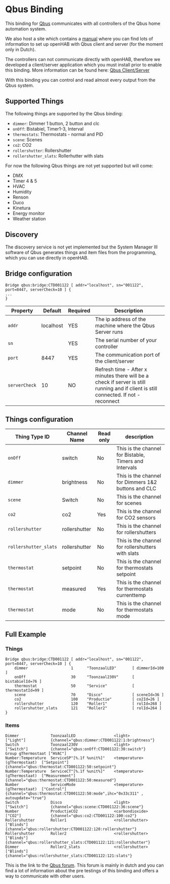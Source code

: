 # Qbus Binding

This binding for [Qbus](https://qbus.be) communicates with all controllers of the Qbus home automation system.

We also host a site which contains a [manual](https://iot.qbus.be/) where you can find lots of information to set up openHAB with Qbus client and server (for the moment only in Dutch).

The controllers can not communicate directly with openHAB, therefore we developed a client/server application which you must install prior to enable this binding.
More information can be found here:
[Qbus Client/Server](https://github.com/QbusKoen/QbusClientServer-Installer)

With this binding you can control and read almost every output from the Qbus system.

## Supported Things

The following things are supported by the Qbus binding:

- `dimmer`: Dimmer 1 button, 2 button and clc
- `onOff`: Bistabiel, Timer1-3, Interval
- `thermostats`: Thermostats - normal and PID
- `scene`: Scenes
- `co2`: CO2 
- `rollershutter`: Rollershutter 
- `rollershutter_slats`: Rollerhutter with slats

For now the following Qbus things are not yet supported but will come:

- DMX
- Timer 4 & 5
- HVAC
- Humidity
- Renson
- Duco
- Kinetura
- Energy monitor
- Weather station


## Discovery

The discovery service is not yet implemented but the System Manager III software of Qbus generates things and item files from the programming, which you can use directly in openHAB.

## Bridge configuration

```
Bridge qbus:bridge:CTD001122 [ addr="localhost", sn="001122", port=8447, serverCheck=10 ] {
...
}
```

| Property      | Default   | Required | Description                                                                                                                          |
|---------------|-----------|----------|--------------------------------------------------------------------------------------------------------------------------------------|
| `addr`        | localhost | YES      | The ip address of the machine where the Qbus Server runs                                                                             |
| `sn`          |           | YES      | The serial number of your controller                                                                                                 |
| `port`        | 8447      | YES      | The communication port of the client/server                                                                                          |
| `serverCheck` | 10        | NO       | Refresh time - After x minutes there will be a check if server is still running and if client is still connected. If not - reconnect |


## Things configuration

| Thing Type ID         | Channel Name  | Read only | description                                            |
| --------------------- | ------------- | --------- | ------------------------------------------------------ |
| `onOff`               | switch        | No        | This is the channel for Bistable, Timers and Intervals |
| `dimmer`              | brightness    | No        | This is the channel for Dimmers 1&2 buttons and CLC    |
| `scene`               | Switch        | No        | This is the channel for scenes                         |
| `co2`                 | co2           | Yes       | This is the channel for CO2 sensors                    |
| `rollershutter`       | rollershutter | No        | This is the channel for rollershutters                 |
| `rollershutter_slats` | rollershutter | No        | This is the channel for rollershutters with slats      |
| `thermostat`          | setpoint      | No        | This is the channel for thermostats setpoint           |
| `thermostat`          | measured      | Yes       | This is the channel for thermostats currenttemp        |
| `thermostat`          | mode          | No        | This is the channel for thermostats mode               |


## Full Example

### Things

```
Bridge qbus:bridge:CTD001122 [ addr="localhost", sn="001122", port=8447, serverCheck=10 ] {
    dimmer                   1      "ToonzaalLED"       [ dimmerId=100 ]
    onOff                    30     "Toonzaal230V"      [ bistabielId=76 ]
    thermostat               50     "Service"           [ thermostatId=99 ]
    scene                    70     "Disco"             [ sceneId=36 ]
    co2                      100    "Productie"         [ co2Id=26 ]
    rollershutter            120    "Roller1"           [ rolId=268 ]
    rollershutter_slats      121    "Roller2"           [ rolId=264 ]
}
```

### Items

```
Dimmer              ToonzaalLED                 <light>                         ["Light"]           {channel="qbus:dimmer:CTD001122:1:brightness"}
Switch              Toonzaal230V                <light>                         ["Switch"]          {channel="qbus:onOff:CTD001122:30:switch"}
Group gThermostaat ["HVAC"]
Number:Temperature  ServiceSP"[%.1f %unit%]"    <temperature>   (gThermostaat)  ["Setpoint"]        {channel="qbus:thermostat:CTD001122:50:setpoint"}
Number:Temperature  ServiceCT"[%.1f %unit%]"    <temperature>   (gThermostaat)  ["Measurement"]     {channel="qbus:thermostat:CTD001122:50:measured"}
Number              ServiceMode                 <temperature>   (gThermostaat)  ["Control"]         {channel="qbus:thermostat:CTD001122:50:mode",ihc="0x33c311" , autoupdate="true"}
Switch              Disco                       <light>                         ["Switch"]          {channel="qbus:scene:CTD001122:36:scene"}
Number              ProductieCO2                <carbondioxide>                 ["CO2"]             {channel="qbus:co2:CTD001122:100:co2"}
Rollershutter       Roller1                     <rollershutter>                 ["Blinds"]          {channel="qbus:rollershutter:CTD001122:120:rollershutter"}
Rollershutter       Roller2                     <rollershutter>                 ["Blinds"]          {channel="qbus:rollershutter_slats:CTD001122:121:rollershutter"}
Dimmer              Roller2_slats               <rollershutter>                 ["Blinds"]          {channel="qbus:rollershutter_slats:CTD001122:121:slats"}
```

This is the link to the [Qbus forum](https://qbusforum.be). This forum is mainly in dutch and you can find a lot of information about the pre testings of this binding and offers a way to communicate with other users.
